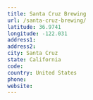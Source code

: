 ```yaml
---
title: Santa Cruz Brewing
url: /santa-cruz-brewing/
latitude: 36.9741
longitude: -122.031
address1: 
address2: 
city: Santa Cruz
state: California
code: 
country: United States
phone: 
website: 
---
```


